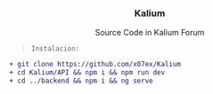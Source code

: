 <div align="center">
  <a href="https://kalium.sh">
    <img src="https://github.com/x07ex/x07ex/blob/main/assets/kalium.svg" alt="" />
  </a>
  <h3 align="center">Kalium</h3>
  <p align="center">
    Source Code in Kalium Forum 
  </p>
</div>

> `Instalacion:`
```diff
+ git clone https://github.com/x07ex/Kalium
+ cd Kalium/API && npm i && npm run dev 
+ cd ../backend && npm i && ng serve
```
